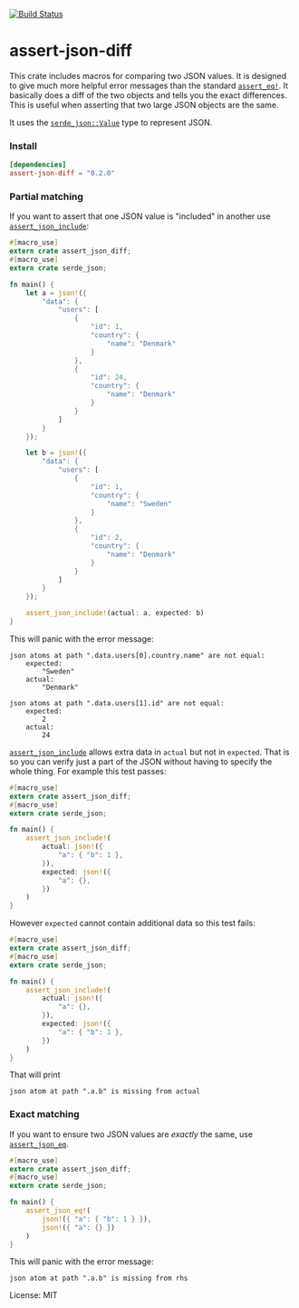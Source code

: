 [![Build Status](https://travis-ci.org/davidpdrsn/assert-json-diff.svg?branch=master)](https://travis-ci.org/davidpdrsn/assert-json-diff)

# assert-json-diff

This crate includes macros for comparing two JSON values. It is designed to give much
more helpful error messages than the standard [`assert_eq!`]. It basically does a diff of the
two objects and tells you the exact differences. This is useful when asserting that two large
JSON objects are the same.

It uses the [`serde_json::Value`] type to represent JSON.

[`serde_json::Value`]: https://docs.serde.rs/serde_json/value/enum.Value.html
[`assert_eq!`]: https://doc.rust-lang.org/std/macro.assert_eq.html

### Install

```toml
[dependencies]
assert-json-diff = "0.2.0"
```

### Partial matching

If you want to assert that one JSON value is "included" in another use
[`assert_json_include`](macro.assert_json_include.html):

```rust
#[macro_use]
extern crate assert_json_diff;
#[macro_use]
extern crate serde_json;

fn main() {
    let a = json!({
        "data": {
            "users": [
                {
                    "id": 1,
                    "country": {
                        "name": "Denmark"
                    }
                },
                {
                    "id": 24,
                    "country": {
                        "name": "Denmark"
                    }
                }
            ]
        }
    });

    let b = json!({
        "data": {
            "users": [
                {
                    "id": 1,
                    "country": {
                        "name": "Sweden"
                    }
                },
                {
                    "id": 2,
                    "country": {
                        "name": "Denmark"
                    }
                }
            ]
        }
    });

    assert_json_include!(actual: a, expected: b)
}
```

This will panic with the error message:

```
json atoms at path ".data.users[0].country.name" are not equal:
    expected:
        "Sweden"
    actual:
        "Denmark"

json atoms at path ".data.users[1].id" are not equal:
    expected:
        2
    actual:
        24
```

[`assert_json_include`](macro.assert_json_include.html) allows extra data in `actual` but not in `expected`. That is so you can verify just a part
of the JSON without having to specify the whole thing. For example this test passes:

```rust
#[macro_use]
extern crate assert_json_diff;
#[macro_use]
extern crate serde_json;

fn main() {
    assert_json_include!(
        actual: json!({
            "a": { "b": 1 },
        }),
        expected: json!({
            "a": {},
        })
    )
}
```

However `expected` cannot contain additional data so this test fails:

```rust
#[macro_use]
extern crate assert_json_diff;
#[macro_use]
extern crate serde_json;

fn main() {
    assert_json_include!(
        actual: json!({
            "a": {},
        }),
        expected: json!({
            "a": { "b": 1 },
        })
    )
}
```

That will print

```
json atom at path ".a.b" is missing from actual
```

### Exact matching

If you want to ensure two JSON values are *exactly* the same, use [`assert_json_eq`](macro.assert_json_eq.html).

```rust
#[macro_use]
extern crate assert_json_diff;
#[macro_use]
extern crate serde_json;

fn main() {
    assert_json_eq!(
        json!({ "a": { "b": 1 } }),
        json!({ "a": {} })
    )
}
```

This will panic with the error message:

```
json atom at path ".a.b" is missing from rhs
```

License: MIT
